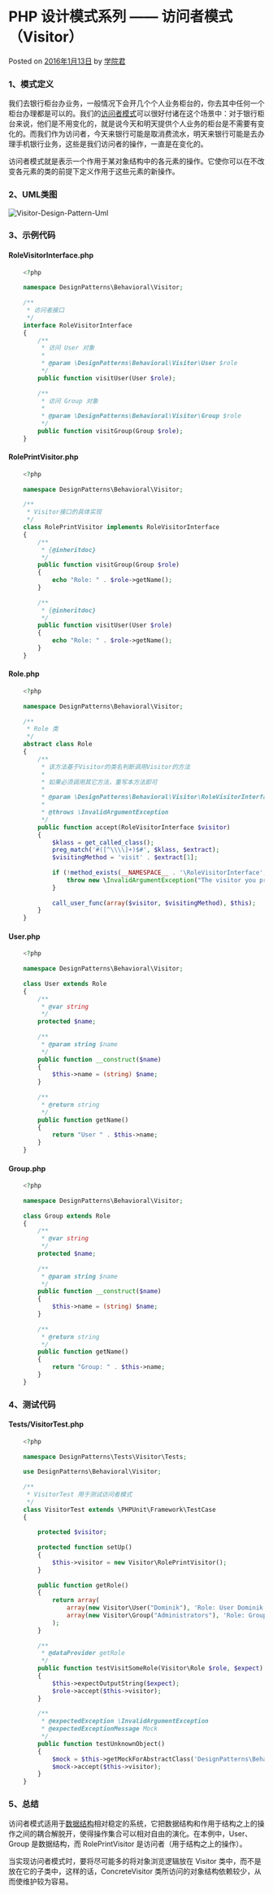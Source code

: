 # PHP 设计模式系列 —— 访问者模式（Visitor）

 Posted on [2016年1月13日][0] by [学院君][1]

### **1、模式定义**

我们去银行柜台办业务，一般情况下会开几个个人业务柜台的，你去其中任何一个柜台办理都是可以的。我们的[访问者模式][2]可以很好付诸在这个场景中：对于银行柜台来说，他们是不用变化的，就是说今天和明天提供个人业务的柜台是不需要有变化的。而我们作为访问者，今天来银行可能是取消费流水，明天来银行可能是去办理手机银行业务，这些是我们访问者的操作，一直是在变化的。

访问者模式就是表示一个作用于某对象结构中的各元素的操作。它使你可以在不改变各元素的类的前提下定义作用于这些元素的新操作。

### **2、UML类图**

![Visitor-Design-Pattern-Uml][3]

### **3、示例代码**

#### **RoleVisitorInterface.php**

```php
    <?php
    
    namespace DesignPatterns\Behavioral\Visitor;
    
    /**
     * 访问者接口
     */
    interface RoleVisitorInterface
    {
        /**
         * 访问 User 对象
         *
         * @param \DesignPatterns\Behavioral\Visitor\User $role
         */
        public function visitUser(User $role);
    
        /**
         * 访问 Group 对象
         *
         * @param \DesignPatterns\Behavioral\Visitor\Group $role
         */
        public function visitGroup(Group $role);
    }
```
#### **RolePrintVisitor.php**

```php
    <?php
    
    namespace DesignPatterns\Behavioral\Visitor;
    
    /**
     * Visitor接口的具体实现
     */
    class RolePrintVisitor implements RoleVisitorInterface
    {
        /**
         * {@inheritdoc}
         */
        public function visitGroup(Group $role)
        {
            echo "Role: " . $role->getName();
        }
    
        /**
         * {@inheritdoc}
         */
        public function visitUser(User $role)
        {
            echo "Role: " . $role->getName();
        }
    }
```
#### **Role.php**

```php
    <?php
    
    namespace DesignPatterns\Behavioral\Visitor;
    
    /**
     * Role 类
     */
    abstract class Role
    {
        /**
         * 该方法基于Visitor的类名判断调用Visitor的方法
         *
         * 如果必须调用其它方法，重写本方法即可
         *
         * @param \DesignPatterns\Behavioral\Visitor\RoleVisitorInterface $visitor
         *
         * @throws \InvalidArgumentException
         */
        public function accept(RoleVisitorInterface $visitor)
        {
            $klass = get_called_class();
            preg_match('#([^\\\\]+)$#', $klass, $extract);
            $visitingMethod = 'visit' . $extract[1];
    
            if (!method_exists(__NAMESPACE__ . '\RoleVisitorInterface', $visitingMethod)) {
                throw new \InvalidArgumentException("The visitor you provide cannot visit a $klass instance");
            }
    
            call_user_func(array($visitor, $visitingMethod), $this);
        }
    }
```
#### **User.php**

```php
    <?php
    
    namespace DesignPatterns\Behavioral\Visitor;
    
    class User extends Role
    {
        /**
         * @var string
         */
        protected $name;
    
        /**
         * @param string $name
         */
        public function __construct($name)
        {
            $this->name = (string) $name;
        }
    
        /**
         * @return string
         */
        public function getName()
        {
            return "User " . $this->name;
        }
    }
```
#### **Group.php**

```php
    <?php
    
    namespace DesignPatterns\Behavioral\Visitor;
    
    class Group extends Role
    {
        /**
         * @var string
         */
        protected $name;
    
        /**
         * @param string $name
         */
        public function __construct($name)
        {
            $this->name = (string) $name;
        }
    
        /**
         * @return string
         */
        public function getName()
        {
            return "Group: " . $this->name;
        }
    }
```
### **4、测试代码**

#### **Tests/VisitorTest.php**

```php
    <?php
    
    namespace DesignPatterns\Tests\Visitor\Tests;
    
    use DesignPatterns\Behavioral\Visitor;
    
    /**
     * VisitorTest 用于测试访问者模式
     */
    class VisitorTest extends \PHPUnit\Framework\TestCase
    {
    
        protected $visitor;
    
        protected function setUp()
        {
            $this->visitor = new Visitor\RolePrintVisitor();
        }
    
        public function getRole()
        {
            return array(
                array(new Visitor\User("Dominik"), 'Role: User Dominik'),
                array(new Visitor\Group("Administrators"), 'Role: Group: Administrators')
            );
        }
    
        /**
         * @dataProvider getRole
         */
        public function testVisitSomeRole(Visitor\Role $role, $expect)
        {
            $this->expectOutputString($expect);
            $role->accept($this->visitor);
        }
    
        /**
         * @expectedException \InvalidArgumentException
         * @expectedExceptionMessage Mock
         */
        public function testUnknownObject()
        {
            $mock = $this->getMockForAbstractClass('DesignPatterns\Behavioral\Visitor\Role');
            $mock->accept($this->visitor);
        }
    }
```
### **5、总结**

访问者模式适用于[数据结构][5]相对稳定的系统，它把数据结构和作用于结构之上的操作之间的耦合解脱开，使得操作集合可以相对自由的演化。在本例中，User、Group 是数据结构，而 RolePrintVisitor 是访问者（用于结构之上的操作）。

当实现访问者模式时，要将尽可能多的将对象浏览逻辑放在 Visitor 类中，而不是放在它的子类中，这样的话，ConcreteVisitor 类所访问的对象结构依赖较少，从而使维护较为容易。

[0]: http://laravelacademy.org/post/3024.html
[1]: http://laravelacademy.org/post/author/nonfu
[2]: http://laravelacademy.org/tags/%e8%ae%bf%e9%97%ae%e8%80%85%e6%a8%a1%e5%bc%8f
[3]: http://laravelacademy.org/wp-content/uploads/2016/01/Visitor-Design-Pattern-Uml.png
[4]: http://laravelacademy.org/tags/php
[5]: http://laravelacademy.org/tags/%e6%95%b0%e6%8d%ae%e7%bb%93%e6%9e%84